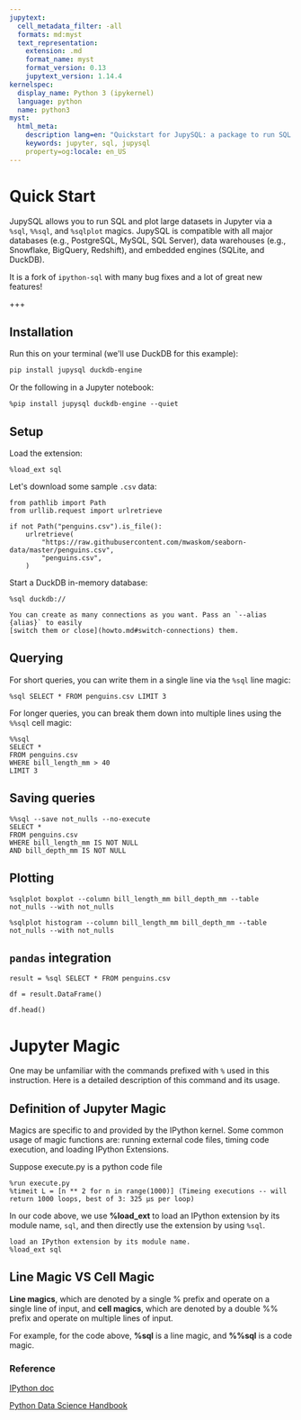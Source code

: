 ```yaml
---
jupytext:
  cell_metadata_filter: -all
  formats: md:myst
  text_representation:
    extension: .md
    format_name: myst
    format_version: 0.13
    jupytext_version: 1.14.4
kernelspec:
  display_name: Python 3 (ipykernel)
  language: python
  name: python3
myst:
  html_meta:
    description lang=en: "Quickstart for JupySQL: a package to run SQL in Jupyter"
    keywords: jupyter, sql, jupysql
    property=og:locale: en_US
---
```


# Quick Start

JupySQL allows you to run SQL and plot large datasets in Jupyter via a `%sql`, `%%sql`, and `%sqlplot` magics. JupySQL is compatible with all major databases (e.g., PostgreSQL, MySQL, SQL Server), data warehouses (e.g., Snowflake, BigQuery, Redshift), and embedded engines (SQLite, and DuckDB).

It is a fork of `ipython-sql` with many bug fixes and a lot of great new features!

+++

## Installation

Run this on your terminal (we'll use DuckDB for this example):

```sh
pip install jupysql duckdb-engine
```

Or the following in a Jupyter notebook:

```{code-cell} ipython3
%pip install jupysql duckdb-engine --quiet
```

## Setup

Load the extension:

```{code-cell} ipython3
%load_ext sql
```

Let's download some sample `.csv` data:

```{code-cell} ipython3
from pathlib import Path
from urllib.request import urlretrieve

if not Path("penguins.csv").is_file():
    urlretrieve(
        "https://raw.githubusercontent.com/mwaskom/seaborn-data/master/penguins.csv",
        "penguins.csv",
    )
```

Start a DuckDB in-memory database:

```{code-cell} ipython3
%sql duckdb://
```

```{tip}
You can create as many connections as you want. Pass an `--alias {alias}` to easily
[switch them or close](howto.md#switch-connections) them.
```

## Querying

For short queries, you can write them in a single line via the `%sql` line magic:

```{code-cell} ipython3
%sql SELECT * FROM penguins.csv LIMIT 3
```

For longer queries, you can break them down into multiple lines using the `%%sql` cell magic:

```{code-cell} ipython3
%%sql
SELECT *
FROM penguins.csv
WHERE bill_length_mm > 40
LIMIT 3
```

## Saving queries

```{code-cell} ipython3
%%sql --save not_nulls --no-execute
SELECT *
FROM penguins.csv
WHERE bill_length_mm IS NOT NULL
AND bill_depth_mm IS NOT NULL
```

## Plotting

```{code-cell} ipython3
%sqlplot boxplot --column bill_length_mm bill_depth_mm --table not_nulls --with not_nulls
```

```{code-cell} ipython3
%sqlplot histogram --column bill_length_mm bill_depth_mm --table not_nulls --with not_nulls
```

## `pandas` integration

```{code-cell} ipython3
result = %sql SELECT * FROM penguins.csv
```

```{code-cell} ipython3
df = result.DataFrame()
```

```{code-cell} ipython3
df.head()
```

# Jupyter Magic

One may be unfamiliar with the commands prefixed with `%` used in this instruction. Here is a detailed description of this command and its usage. 

## Definition of Jupyter Magic

Magics are specific to and provided by the IPython kernel. Some common usage of magic functions are: running external code files, timing code execution, and loading IPython Extensions. 

Suppose execute.py is a python code file

```{tip}
%run execute.py
%timeit L = [n ** 2 for n in range(1000)] (Timeing executions -- will return 1000 loops, best of 3: 325 µs per loop)
```

In our code above, we use **%load_ext** to load an IPython extension by its module name, `sql`, and then directly use the extension by using `%sql`.

```{tip}
load an IPython extension by its module name.
%load_ext sql 
```

## Line Magic VS Cell Magic

**Line magics**, which are denoted by a single % prefix and operate on a single line of input, and **cell magics**, which are denoted by a double %% prefix and operate on multiple lines of input. 

For example, for the code above, **%sql** is a line magic, and **%%sql** is a code magic. 


### Reference 
[IPython doc](https://ipython.readthedocs.io/en/stable/interactive/magics.html#cell-magics)

[Python Data Science Handbook](https://jakevdp.github.io/PythonDataScienceHandbook/01.03-magic-commands.html)
